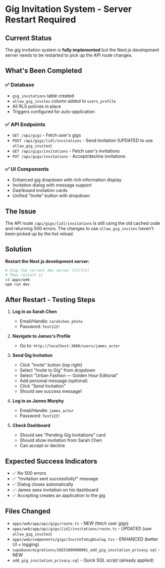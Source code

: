 # Gig Invitation System - Server Restart Required

## Current Status
The gig invitation system is **fully implemented** but the Next.js development server needs to be restarted to pick up the API route changes.

## What's Been Completed

### ✅ Database
- `gig_invitations` table created
- `allow_gig_invites` column added to `users_profile`
- All RLS policies in place
- Triggers configured for auto-application

### ✅ API Endpoints
- `GET /api/gigs` - Fetch user's gigs
- `POST /api/gigs/[id]/invitations` - Send invitation (UPDATED to use `allow_gig_invites`)
- `GET /api/gigs/invitations` - Fetch user's invitations
- `PUT /api/gigs/invitations` - Accept/decline invitations

### ✅ UI Components
- Enhanced gig dropdown with rich information display
- Invitation dialog with message support
- Dashboard invitation cards
- Unified "Invite" button with dropdown

## The Issue
The API route `/api/gigs/[id]/invitations` is still using the old cached code and returning 500 errors. The changes to use `allow_gig_invites` haven't been picked up by the hot reload.

## Solution
**Restart the Next.js development server:**

```bash
# Stop the current dev server (Ctrl+C)
# Then restart it
cd apps/web
npm run dev
```

## After Restart - Testing Steps

1. **Log in as Sarah Chen**
   - Email/Handle: `sarahchen_photo`
   - Password: `Test123!`

2. **Navigate to James's Profile**
   - Go to: `http://localhost:3000/users/james_actor`

3. **Send Gig Invitation**
   - Click "Invite" button (top right)
   - Select "Invite to Gig" from dropdown
   - Select "Urban Fashion — Golden Hour Editorial"
   - Add personal message (optional)
   - Click "Send Invitation"
   - Should see success message!

4. **Log in as James Murphy**
   - Email/Handle: `james_actor`
   - Password: `Test123!`

5. **Check Dashboard**
   - Should see "Pending Gig Invitations" card
   - Should show invitation from Sarah Chen
   - Can accept or decline

## Expected Success Indicators
- ✅ No 500 errors
- ✅ "Invitation sent successfully!" message
- ✅ Dialog closes automatically
- ✅ James sees invitation on his dashboard
- ✅ Accepting creates an application to the gig

## Files Changed
- `apps/web/app/api/gigs/route.ts` - NEW (fetch user gigs)
- `apps/web/app/api/gigs/[id]/invitations/route.ts` - UPDATED (use `allow_gig_invites`)
- `apps/web/components/gigs/InviteToGigDialog.tsx` - ENHANCED (better UI + logging)
- `supabase/migrations/20251009000001_add_gig_invitation_privacy.sql` - NEW
- `add_gig_invitation_privacy.sql` - Quick SQL script (already applied)

